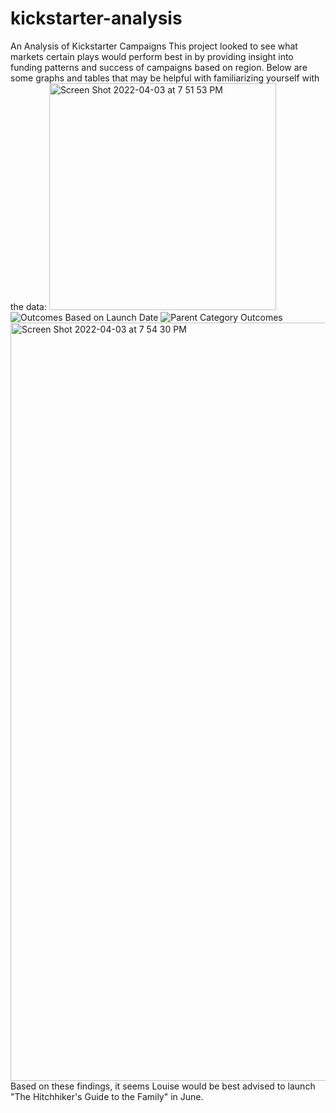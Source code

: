 # kickstarter-analysis
An Analysis of Kickstarter Campaigns
This project looked to see what markets certain plays would perform best in by providing insight into funding patterns and success of campaigns based on region.
Below are some graphs and tables that may be helpful with familiarizing yourself with the data:
<img width="363" alt="Screen Shot 2022-04-03 at 7 51 53 PM" src="https://user-images.githubusercontent.com/102930649/161454444-8b47c1ff-3905-46d2-a77e-27437f6071f9.png">
![Outcomes Based on Launch Date](https://user-images.githubusercontent.com/102930649/161454449-12300dc9-493c-4e0d-a1d9-14fb5f653eeb.png)
![Parent Category Outcomes](https://user-images.githubusercontent.com/102930649/161454451-a3b83625-e6f9-4885-92a2-6c323ee133c6.png)
<img width="1213" alt="Screen Shot 2022-04-03 at 7 54 30 PM" src="https://user-images.githubusercontent.com/102930649/161454529-a3214139-057e-4782-98ea-d7c80d1b21b8.png">
Based on these findings, it seems Louise would be best advised to launch "The Hitchhiker's Guide to the Family" in June. 
